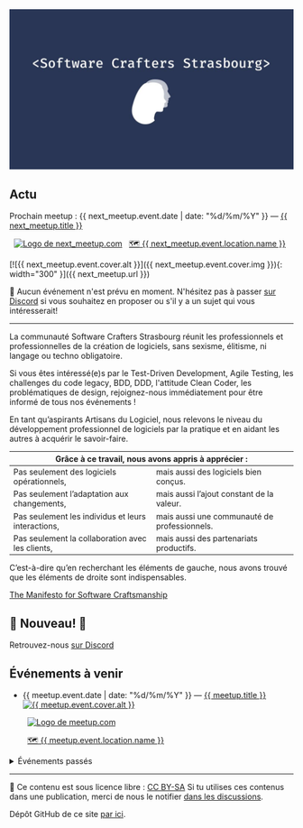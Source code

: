 <style>
/** Dark mode depending on OS setting **/
@media (prefers-color-scheme: dark) { 
body,tr,tr:nth-child(2n),td,th {
 color: #eee; background: #293656;
}
tr,th,td { border-color:#eee }
a { color: #7a9bff; } 
} 
.text-gray{ color: #91a8dc !important; } 
</style>
<!--
{% assign event_categories = "meetup, conference" | split: ", " %}

{% assign meetups = site.posts | where_exp: "category", 'event_categories[category] != empty ' %} 
{% assign today =  "now" | date: "%Y-%m-%d" %}
{% assign past_meetups = meetups | where_exp:"item", "item.event.date <  today"  %}
{% assign next_meetups = meetups | where_exp:"item", "item.event.date >= today" | reverse %}
{% assign next_meetup = next_meetups | first %}
-->

<div style="text-align:center">
<img alt="Logo du Software Crafters Strasbourg"
src="/assets/img/swcraftsxb-logo-grand.jpeg"
width="600" />
</div>

## Actu

<!-- {% if next_meetup %} -->
Prochain meetup :
{{ next_meetup.event.date | date: "%d/%m/%Y" }} — <a href="{{ next_meetup.url }}">{{ next_meetup.title }}</a>
<!-- {% if next_meetup.event.registration.url %} --> <a title="Inscription sur le site Meetup.com" href="{{ next_meetup.event.registration.url }}" target="_blank" style="margin-left: 0.5rem;"><img  alt="Logo de next_meetup.com" src="/assets/img/event_registration_icon_{{ next_meetup.event.registration.type }}.png" style="height:1rem;margin-bottom: -0.1rem;"/></a><!-- {% endif %} -->
<!-- {% if next_meetup.event.location.url %} --> <a title="Lieu de l'événement" href="{{ next_meetup.event.location.url }}" target="_blank" style="margin-left: 0.5rem;">🗺 {{ next_meetup.event.location.name }}</a><!-- {% endif %} -->

<!-- {% if next_meetup.event.cover.img %} -->

[![{{ next_meetup.event.cover.alt }}]({{ next_meetup.event.cover.img }}){: width="300" }]({{ next_meetup.url }})

<!-- {% endif %} -->

<!-- {% else %} -->

🥲 Aucun événement n'est prévu en moment. N'hésitez pas à passer [sur Discord](https://discord.gg/s2USaKanCU) si vous souhaitez en proposer ou s'il y a un sujet qui vous intéresserait!

<!-- {% endif %} -->

***

La communauté <span lang="en-Gb">Software Crafters</span> Strasbourg réunit les professionnels et professionnelles de la création de logiciels, sans sexisme, élitisme, ni langage ou techno obligatoire.

Si vous êtes intéressé(e)s par le Test-Driven Development, Agile Testing, les <span lang="en-Gb">challenges</span> du code <span lang="en-Gb">legacy</span>, BDD, DDD, l'attitude Clean Coder, les problématiques de <span lang="en-Gb">design</span>, rejoignez-nous immédiatement pour être informé de tous nos événements !

En tant qu’aspirants Artisans du Logiciel, nous relevons le niveau du développement professionnel de logiciels par la pratique et en aidant les autres à acquérir le savoir-faire.

<table>
  <thead>
    <tr>
      <th colspan="2">Grâce à ce travail, nous avons appris à apprécier :</th>
    </tr>
  </thead>
  <tbody>
    <tr>
      <td>Pas seulement des logiciels opérationnels,</td>
      <td>mais aussi des logiciels bien conçus.</td>
    </tr>
    <tr>
      <td>Pas seulement l’adaptation aux changements,</td>
      <td>mais aussi l’ajout constant de la valeur.</td>
    </tr>
    <tr>
      <td>Pas seulement les individus et leurs interactions,</td>
      <td>mais aussi une communauté de professionnels.</td>
    </tr>
    <tr>
      <td>Pas seulement la collaboration avec les clients,</td>
      <td>mais aussi des partenariats productifs.</td>
    </tr>
  </tbody>
</table>

C’est-à-dire qu’en recherchant les éléments de gauche, nous avons trouvé que les éléments de droite sont indispensables.

[The Manifesto for Software Craftsmanship](http://manifesto.softwarecraftsmanship.org/)

## 🎉 Nouveau! 🎉

Retrouvez-nous [sur Discord](https://discord.gg/s2USaKanCU)

## Événements à venir

<ul>
<!-- {% for meetup in next_meetups %} -->
<li>{{ meetup.event.date | date: "%d/%m/%Y" }} — <a href="{{ meetup.url }}">{{ meetup.title }}</a>

<!-- {% if meetup.event.cover.img %} -->
<br/>
<a href="{{ meetup.url }}"><img alt="{{ meetup.event.cover.alt }}"
src="{{ meetup.event.cover.img }}"
width="300"/></a>
<!-- {% endif %} -->

<!-- {% if meetup.event.registration.url or meetup.event.location.url %} -->
<br/>
<!-- {% endif %} -->

<!-- {% if meetup.event.registration.url %} -->
<a title="Inscription sur le site Meetup.com" href="{{ meetup.event.registration.url }}" target="_blank" style="margin-left: 0.5rem;"><img  alt="Logo de meetup.com" src="/assets/img/event_registration_icon_{{ meetup.event.registration.type }}.png" style="height:1rem;margin-bottom: -0.1rem;"/></a>
<!-- {% endif %} -->

<!-- {% if meetup.event.location.url %} -->
<a title="Lieu de l'événement" href="{{ meetup.event.location.url }}" target="_blank" style="margin-left: 0.5rem;">🗺 {{ meetup.event.location.name }}</a>
<!-- {% endif %} -->


</li>
<!-- {% endfor %} -->
</ul>

<details>
<summary style="cursor: pointer">Événements passés</summary>
<ul>
<!-- {% for meetup in past_meetups %} -->
  <li>{{ meetup.event.date | date: "%d/%m/%Y" }} — <a href="{{ meetup.url }}">{{ meetup.title }}</a>
<!-- {% if meetup.event.pictures.url %} -->
    <a title="Photos de l'événement" href="{{ meetup.event.pictures.url }}" target="_blank" style="margin-left: 0.5rem;" >📸</a>
<!-- {% endif %} -->
</li>
<!-- {% endfor %} -->
</ul>
</details>

***
 
📜 Ce contenu est sous licence libre : [CC BY-SA](https://creativecommons.org/licenses/by-sa/4.0/deed.fr)
Si tu utilises ces contenus dans une publication, merci de nous le notifier [dans les discussions](https://github.com/swcraftstras/swcraftstras.github.io/discussions/categories/attributions-cc-by-sa).

Dépôt GitHub de ce site [par ici](https://github.com/swcraftstras/swcraftstras.github.io).
